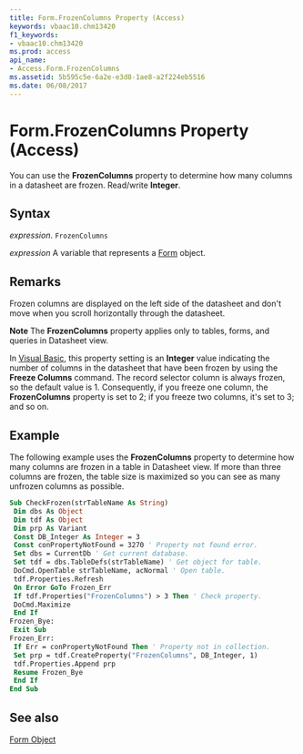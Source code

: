 ```yaml
---
title: Form.FrozenColumns Property (Access)
keywords: vbaac10.chm13420
f1_keywords:
- vbaac10.chm13420
ms.prod: access
api_name:
- Access.Form.FrozenColumns
ms.assetid: 5b595c5e-6a2e-e3d8-1ae8-a2f224eb5516
ms.date: 06/08/2017
---
```



# Form.FrozenColumns Property (Access)

You can use the  **FrozenColumns** property to determine how many columns in a datasheet are frozen. Read/write **Integer**.


## Syntax

 _expression_. `FrozenColumns`

 _expression_ A variable that represents a [Form](Access.Form.md) object.


## Remarks

Frozen columns are displayed on the left side of the datasheet and don't move when you scroll horizontally through the datasheet.


 **Note**  The  **FrozenColumns** property applies only to tables, forms, and queries in Datasheet view.

In [Visual Basic](../access/Concepts/Settings/set-properties-by-using-visual-basic.md), this property setting is an  **Integer** value indicating the number of columns in the datasheet that have been frozen by using the **Freeze Columns** command. The record selector column is always frozen, so the default value is 1. Consequently, if you freeze one column, the **FrozenColumns** property is set to 2; if you freeze two columns, it's set to 3; and so on.


## Example

The following example uses the  **FrozenColumns** property to determine how many columns are frozen in a table in Datasheet view. If more than three columns are frozen, the table size is maximized so you can see as many unfrozen columns as possible.


```vb
Sub CheckFrozen(strTableName As String) 
 Dim dbs As Object 
 Dim tdf As Object 
 Dim prp As Variant 
 Const DB_Integer As Integer = 3 
 Const conPropertyNotFound = 3270 ' Property not found error. 
 Set dbs = CurrentDb ' Get current database. 
 Set tdf = dbs.TableDefs(strTableName) ' Get object for table. 
 DoCmd.OpenTable strTableName, acNormal ' Open table. 
 tdf.Properties.Refresh 
 On Error GoTo Frozen_Err 
 If tdf.Properties("FrozenColumns") > 3 Then ' Check property. 
 DoCmd.Maximize 
 End If 
Frozen_Bye: 
 Exit Sub 
Frozen_Err: 
 If Err = conPropertyNotFound Then ' Property not in collection. 
 Set prp = tdf.CreateProperty("FrozenColumns", DB_Integer, 1) 
 tdf.Properties.Append prp 
 Resume Frozen_Bye 
 End If 
End Sub
```


## See also


[Form Object](Access.Form.md)

